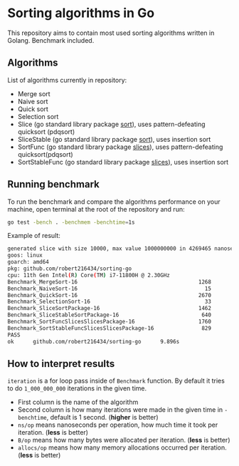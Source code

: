 # Sorting algorithms in Go

This repository aims to contain most used sorting algorithms written in Golang.
Benchmark included.

## Algorithms

List of algorithms currently in repository:

- Merge sort
- Naive sort
- Quick sort
- Selection sort
- Slice (go standard library package [sort](https://pkg.go.dev/sort)), uses pattern-defeating quicksort (pdqsort)
- SliceStable (go standard library package [sort](https://pkg.go.dev/sort)), uses insertion sort
- SortFunc (go standard library package [slices](https://pkg.go.dev/slices)), uses pattern-defeating quicksort(pdqsort)
- SortStableFunc (go standard library package [slices](https://pkg.go.dev/slices)), uses insertion sort

## Running benchmark

To run the benchmark and compare the algorithms performance on your machine, open terminal at the root of the repository and run:

```bash
go test -bench . -benchmem -benchtime=1s
```

Example of result:

```bash
generated slice with size 10000, max value 1000000000 in 4269465 nanoseconds / 4 milliseconds
goos: linux
goarch: amd64
pkg: github.com/robert216434/sorting-go
cpu: 11th Gen Intel(R) Core(TM) i7-11800H @ 2.30GHz
Benchmark_MergeSort-16                                      1268            875360 ns/op         1194626 B/op      10000 allocs/op
Benchmark_NaiveSort-16                                        15          72644014 ns/op           81920 B/op          1 allocs/op
Benchmark_QuickSort-16                                      2670            422469 ns/op           81920 B/op          1 allocs/op
Benchmark_SelectionSort-16                                    33          34135060 ns/op           81920 B/op          1 allocs/op
Benchmark_SliceSortPackage-16                               1462            795373 ns/op           81976 B/op          3 allocs/op
Benchmark_SliceStableSortPackage-16                          640           1858454 ns/op           81976 B/op          3 allocs/op
Benchmark_SortFuncSlicesSlicesPackage-16                    1760            656272 ns/op           81920 B/op          1 allocs/op
Benchmark_SortStableFuncSlicesSlicesPackage-16               829           1413950 ns/op           81920 B/op          1 allocs/op
PASS
ok      github.com/robert216434/sorting-go      9.896s
```

## How to interpret results

`iteration` is a for loop pass inside of `Benchmark` function. By default it tries to do `1_000_000_000` iterations in the given time.

- First column is the name of the algorithm
- Second column is how many iterations were made in the given time in `-benchtime`, default is 1 second. (**higher** is better)
- `ns/op` means nanoseconds per operation, how much time it took per iteration. (**less** is better)
- `B/op` means how many bytes were allocated per iteration. (**less** is better)
- `allocs/op` means how many memory allocations occurred per iteration. (**less** is better)
